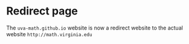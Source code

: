 # Redirect page

The `uva-math.github.io` website is now a redirect website to the actual website `http://math.virginia.edu`

